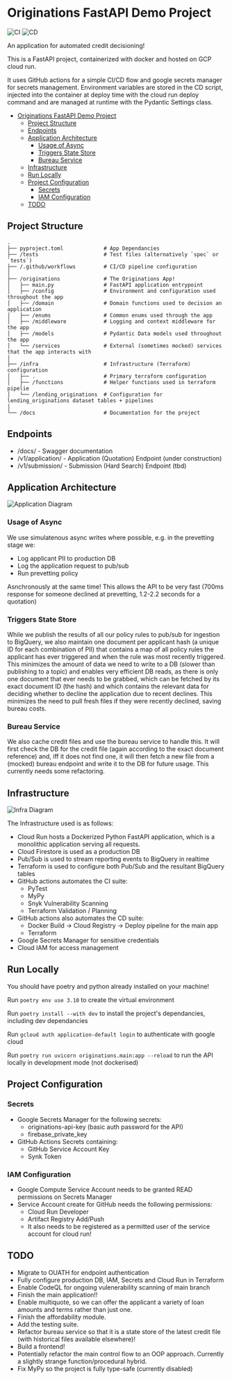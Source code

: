 # Originations FastAPI Demo Project

![CI](https://github.com/james9226/originations-fastapi/actions/workflows/ci.yaml/badge.svg
) ![CD](https://github.com/james9226/originations-fastapi/actions/workflows/cd.yaml/badge.svg
)

An application for automated credit decisioning!

This is a FastAPI project, containerized with docker and hosted on GCP cloud run.

It uses GitHub actions for a simple CI/CD flow and google secrets manager for secrets management.
Environment variables are stored in the CD script, injected into the container at deploy time with the cloud run deploy command and are managed at runtime with the Pydantic Settings class.

- [Originations FastAPI Demo Project](#originations-fastapi-demo-project)
  - [Project Structure](#project-structure)
  - [Endpoints](#endpoints)
  - [Application Architecture](#application-architecture)
    - [Usage of Async](#usage-of-async)
    - [Triggers State Store](#triggers-state-store)
    - [Bureau Service](#bureau-service)
  - [Infrastructure](#infrastructure)
  - [Run Locally](#run-locally)
  - [Project Configuration](#project-configuration)
    - [Secrets](#secrets)
    - [IAM Configuration](#iam-configuration)
  - [TODO](#todo)

## Project Structure

    .
    ├── pyproject.toml             # App Dependancies
    ├── /tests                     # Test files (alternatively `spec` or `tests`)
    ├── /.github/workflows         # CI/CD pipeline configuration
    │
    ├── /originations              # The Originations App!
    │   ├── main.py                # FastAPI application entrypoint
    │   ├── /config                # Environment and configuration used throughout the app
    │   ├── /domain                # Domain functions used to decision an application
    │   ├── /enums                 # Common enums used through the app
    │   ├── /middleware            # Logging and context middleware for the app
    │   ├── /models                # Pydantic Data models used throughout the app
    │   └── /services              # External (sometimes mocked) services that the app interacts with
    │
    ├── /infra                     # Infrastructure (Terraform) configuration
    │   ├── .                      # Primary terraform configuration
    │   ├── /functions             # Helper functions used in terraform pipelie
    │   └── /lending_originations  # Configuration for lending_originations dataset tables + pipelines
    │
    └── /docs                      # Documentation for the project

## Endpoints

- /docs/ - Swagger documentation
- /v1/application/ - Application (Quotation) Endpoint (under construction)
- /v1/submission/ - Submission (Hard Search) Endpoint (tbd)

## Application Architecture

![Application Diagram](https://github.com/james9226/originations-fastapi/blob/main/docs/quotation.png?raw=true)

### Usage of Async 

We use simulatenous async writes where possible, e.g. in the prevetting stage we:

- Log applicant PII to production DB
- Log the application request to pub/sub
- Run prevetting policy

Asnchronously at the same time!
This allows the API to be very fast (700ms response for someone declined at prevetting, 1.2-2.2 seconds for a quotation)

### Triggers State Store

While we publish the results of all our policy rules to pub/sub for ingestion to BigQuery, we also maintain one document per applicant hash (a unique ID for each combination of PII) that contains a map of all policy rules the applicant has ever triggered and when the rule was most recently triggered. This minimizes the amount of data we need to write to a DB (slower than publishing to a topic) and enables very efficient DB reads, as there is only one document that ever needs to be grabbed, which can be fetched by its exact document ID (the hash) and which contains the relevant data for deciding whether to decline the application due to recent declines. This minimizes the need to pull fresh files if they were recently declined, saving bureau costs.

### Bureau Service

We also cache credit files and use the bureau service to handle this. It will first check the DB for the credit file (again according to the exact document reference) and, iff it does not find one, it will then fetch a new file from a (mocked) bureau endpoint and write it to the DB for future usage. This currently needs some refactoring.

## Infrastructure

![Infra Diagram](https://github.com/james9226/originations-fastapi/blob/main/docs/Infrastructure.drawio.png?raw=true)

The Infrastructure used is as follows:

- Cloud Run hosts a Dockerized Python FastAPI application, which is a monolithic application serving all requests. 
- Cloud Firestore is used as a production DB
- Pub/Sub is used to stream reporting events to BigQuery in realtime
- Terraform is used to configure both Pub/Sub and the resultant BigQuery tables 
- GitHub actions automates the CI suite:
  - PyTest
  - MyPy
  - Snyk Vulnerability Scanning
  - Terraform Validation / Planning
- GitHub actions also automates the CD suite:
  - Docker Build -> Cloud Registry -> Deploy pipeline for the main app
  - Terraform 
- Google Secrets Manager for sensitive credentials
- Cloud IAM for access management

## Run Locally

You should have poetry and python already installed on your machine!

Run `poetry env use 3.10` to create the virtual environment

Run `poetry install --with dev` to install the project's dependancies, including dev dependancies

Run `gcloud auth application-default login` to authenticate with google cloud

Run `poetry run uvicorn originations.main:app --reload` to run the API locally in development mode (not dockerised)

## Project Configuration

### Secrets

- Google Secrets Manager for the following secrets:
  - originations-api-key (basic auth password for the API)
  - firebase_private_key
- GitHub Actions Secrets containing:
  - GitHub Service Account Key
  - Synk Token

### IAM Configuration

- Google Compute Service Account needs to be granted READ permissions on Secrets Manager
- Service Account create for GitHub needs the following permissions:
  - Cloud Run Developer
  - Artifact Registry Add/Push
  - It also needs to be registered as a permitted user of the service account for cloud run!
  
## TODO

- Migrate to OUATH for endpoint authentication
- Fully configure production DB, IAM, Secrets and Cloud Run in Terraform
- Enable CodeQL for ongoing vulenerability scanning of main branch
- Finish the main application!!
- Enable multiquote, so we can offer the applicant a variety of loan amounts and terms rather than just one.
- Finish the affordability module.
- Add the testing suite.
- Refactor bureau service so that it is a state store of the latest credit file (with historical files available elsewhere)!
- Build a frontend!
- Potentially refactor the main control flow to an OOP approach. Currently a slightly strange function/procedural hybrid.
- Fix MyPy so the project is fully type-safe (currently disabled)
